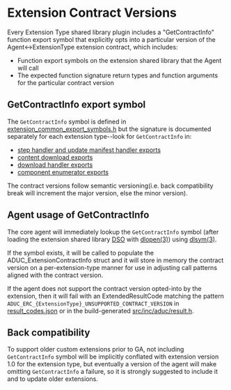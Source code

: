 
# Extension Contract Versions

Every Extension Type shared library plugin includes a "GetContractInfo" function export symbol that explicitly opts into a particular version of the Agent<->ExtensionType extension contract, which includes:

- Function export symbols on the extension shared library that the Agent will call
- The expected function signature return types and function arguments for the particular contract version

## GetContractInfo export symbol

The `GetContractInfo` symbol is defined in [extension_common_export_symbols.h](../../src/extensions/inc/aduc/exports/extension_common_export_symbols.h) but the signature is documented separately for each extension type--look for `GetContractInfo` in:

- [step handler and update manifest handler exports](../../src/extensions/inc/aduc/exports/extension_content_handler_export_symbols.h)
- [content download exports](../../src/extensions/inc/aduc/exports/extension_content_downloader_export_symbols.h)
- [download handler exports](../../src/extensions/inc/aduc/exports/extension_download_handler_export_symbols.h)
- [component enumerator exports](../../src/extensions/inc/aduc/exports/extension_component_enumerator_export_symbols.h)

The contract versions follow semantic versioning(i.e. back compatibility break will increment the major version, else the minor version).

## Agent usage of GetContractInfo

The core agent will immediately lookup the `GetContractInfo` symbol (after loading the extension shared library [DSO](https://tldp.org/HOWTO/Program-Library-HOWTO/shared-libraries.html) with [dlopen(3)](https://linux.die.net/man/3/dlopen)) using [dlsym(3)](https://linux.die.net/man/3/dlsym).

If the symbol exists, it will be called to populate the ADUC_ExtensionContractInfo struct and it will store in memory the contract version on a per-extension-type manner for use in adjusting call patterns aligned with the contract version.

If the agent does not support the contract version opted-into by the extension, then it will fail with an ExtendedResultCode matching the pattern `ADUC_ERC_{ExtensionType}_UNSUPPORTED_CONTRACT_VERSION` in [result_codes.json](../../scripts/error_code_generator_defs/result_codes.json) or in the build-generated [src/inc/aduc/result.h](../../src/inc/aduc/result.h).

## Back compatibility

To support older custom extensions prior to GA, not including `GetContractInfo` symbol will be implicitly conflated with extension version 1.0 for the extension type, but eventually a version of the agent will make omitting `GetContractInfo` a failure, so it is strongly suggested to include it and to update older extensions.
